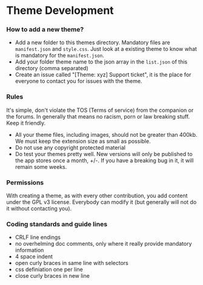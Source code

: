 # Theme Development

### How to add a new theme?
* Add a new folder to this themes directory. Mandatory files are `manifest.json` and `style.css`. Just look at a existing theme to know what is mandatory for the `manifest.json`.
* Add your folder theme name to the json array in the `list.json` of this directory (comma separated)
* Create an issue called "[Theme: xyz] Support ticket", it is the place for everyone to contact you for issues with the theme.

### Rules
It's simple, don't violate the TOS (Terms of service) from the companion or the forums. In generally that means no racism, porn or law breaking stuff. Keep it friendly.
* All your theme files, including images, should not be greater than 400kb. We must keep the extension size as small as possible.
* Do not use any copyright protected material
* Do test your themes pretty well. New versions will only be published to the app stores once a month, +/-. If you have a breaking bug in it, it will remain some weeks.

### Permissions
With creating a theme, as with every other contribution, you add content under the GPL v3 license. Everybody can modify it (but generally will not do it without contacting you). 

### Coding standards and guide lines
* CRLF line endings
* no overhelming doc comments, only where it really provide mandatory information
* 4 space indent
* open curly braces in same line with selectors
* css definiation one per line
* close curly braces in new line